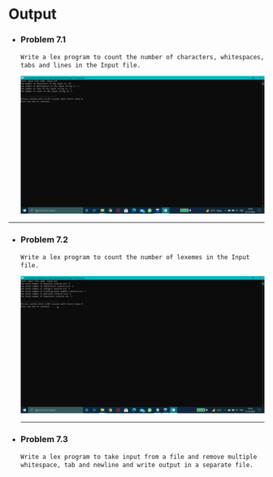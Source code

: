 # Output

- ### Problem 7.1

      Write a lex program to count the number of characters, whitespaces, tabs and lines in the Input file.

  <img src="https://github.com/Dr-B-Mondal-s-class/compiler-design-laboratory-1-NobodySS07/blob/main/Compiler-Design-Laboratory/Day7/Program%207.1/Screenshot%20(328).png" alt="7.1" style="width:700px">

---

- ### Problem 7.2

      Write a lex program to count the number of lexemes in the Input file.

   <img src="https://github.com/Dr-B-Mondal-s-class/compiler-design-laboratory-1-NobodySS07/blob/main/Compiler-Design-Laboratory/Day7/Program%207.2/Screenshot%20(329).png" alt="7.2" style="width:700px">
   
   ----
* ### Problem 7.3

      Write a lex program to take input from a file and remove multiple whitespace, tab and newline and write output in a separate file.
